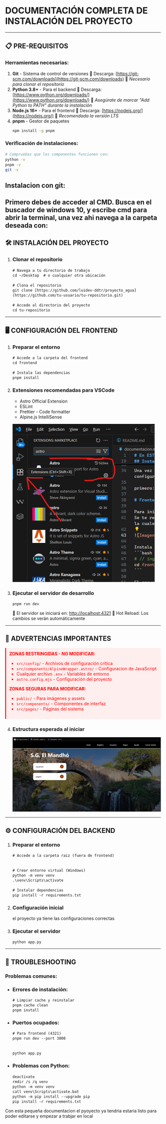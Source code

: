 # DOCUMENTACIÓN COMPLETA DE INSTALACIÓN DEL PROYECTO
---
## 📋 PRE-REQUISITOS
### Herramientas necesarias:
1.  **Git** - Sistema de control de versiones
    🔗 Descarga: [https://git-scm.com/downloads](https://git-scm.com/downloads)
    📌 *Necesario para clonar el repositorio*
2.  **Python 3.8+** - Para el backend
    🔗 Descarga: [https://www.python.org/downloads/](https://www.python.org/downloads/)
    📌 *Asegúrate de marcar "Add Python to PATH" durante la instalación*
3.  **Node.js 16+** - Para el frontend
    🔗 Descarga: [https://nodejs.org/](https://nodejs.org/)
    📌 *Recomendada la versión LTS*
4.  **pnpm** - Gestor de paquetes
    ```bash
    npm install -g pnpm
    ```

### Verificación de instalaciones:
```bash
# Compruebas que los componentes funcionen con:
python -v
pnpm -v
git -v
```

## Instalacion con git:
Primero debes de acceder al CMD. Busca en el buscador de windows 10, y escribe cmd para abrir la terminal, una vez ahi navega a la carpeta deseada con:
---
## 🛠️ INSTALACIÓN DEL PROYECTO
1.  ### Clonar el repositorio

    ```
    # Navega a tu directorio de trabajo
    cd ~/Desktop  # o cualquier otra ubicación

    # Clona el repositorio
    git clone [https://github.com/luidev-ddtr/proyecto_agua](https://github.com/tu-usuario/tu-repositorio.git)

    # Accede al directorio del proyecto
    cd tu-repositorio
    ```

---
## 🖥️ CONFIGURACIÓN DEL FRONTEND
1.  ### Preparar el entorno

    ```
    # Accede a la carpeta del frontend
    cd frontend

    # Instala las dependencias
    pnpm install
    ```

2.  ### Extensiones recomendadas para VSCode
    * Astro Official Extension
    * ESLint
    * Prettier - Code formatter
    * Alpine.js IntelliSense

    ![imagen inicio](documentacion_img/extencion.png)

3.  ### Ejecutar el servidor de desarrollo

    ```
    pnpm run dev
    ```

    🔹 El servidor se iniciará en: <http://localhost:4321>
    🔹 Hot Reload: Los cambios se verán automáticamente

---
## 🚨 ADVERTENCIAS IMPORTANTES
<div style="color: red; background: #ffeeee; padding: 10px; border-left: 3px solid red; margin: 10px 0;">
    <strong>ZONAS RESTRINGIDAS - NO MODIFICAR:</strong>
    <ul>
        <li><code>src/config/</code> - Archivos de configuración crítica</li>
        <li><code>src/components/AlpineWrapper.astro/</code> - Configuracion de JavaScript</li>
        <li>Cualquier archivo <code>.env</code> - Variables de entorno</li>
        <li><code>astro.config.mjs</code> - Configuración del proyecto</li>
    </ul>
    <strong>ZONAS SEGURAS PARA MODIFICAR:</strong>
    <ul>
        <li><code>public/</code> - Para imágenes y assets</li>
        <li><code>src/components/</code> - Componentes de interfaz</li>
        <li><code>src/pages/</code> - Páginas del sistema</li>
    </ul>
</div>

4.  ### Estructura esperada al iniciar
    ![imagen inicio](documentacion_img/indexSucces.png)

---
## ⚙️ CONFIGURACIÓN DEL BACKEND
1.  ### Preparar el entorno

    ```
    # Accede a la carpeta raiz (fuera de frontend)


    # Crear entorno virtual (Windows)
    python -m venv venv
    .\venv\Scripts\activate

    # Instalar dependencias
    pip install -r requirements.txt
    ```

2.  ### Configuración inicial
    el proyecto ya tiene las configuraciones correctas 

3.  ### Ejecutar el servidor

    ```
    python app.py
    ```

---
## 📌 TROUBLESHOOTING
### Problemas comunes:
* ### Errores de instalación:

    ```
    # Limpiar cache y reinstalar
    pnpm cache clean
    pnpm install
    ```

* ### Puertos ocupados:

    ```
    # Para frontend (4321)
    pnpm run dev --port 3000


    python app.py
    ```

* ### Problemas con Python:
    ```
    deactivate
    rmdir /s /q venv
    python -m venv venv
    call venv\Scripts\activate.bat
    python -m pip install --upgrade pip
    pip install -r requirements.txt
    ```



Con esta pequeña documentacion el pyoyecto ya tendria estaria listo para poder editarse y empezar a trabjar en local 




